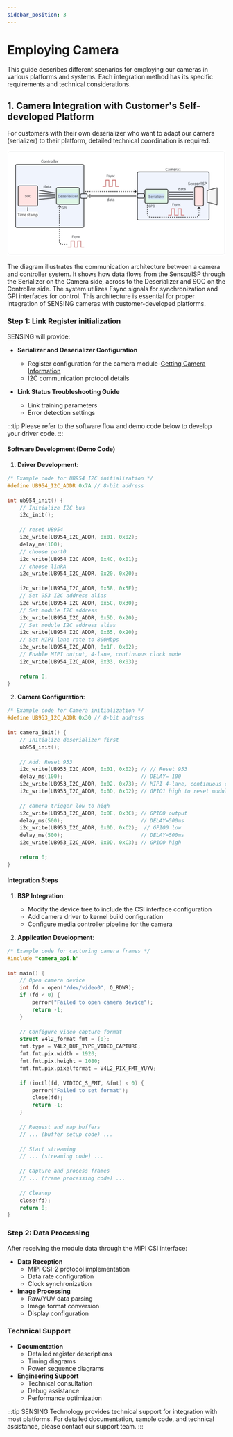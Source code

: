 ```yaml
---
sidebar_position: 3
---
```


# Employing Camera

This guide describes different scenarios for employing our cameras in various platforms and systems. Each integration method has its specific requirements and technical considerations.


## 1. Camera Integration with Customer's Self-developed Platform

For customers with their own deserializer who want to adapt our camera (serializer) to their platform, detailed technical coordination is required.
<div style={{textAlign: 'center'}}>
    <img src="https://raw.githubusercontent.com/1214658495/myWikiFiles/main/Camera/1_1_Serdes_Camera/FPDLINK/FPDLINK_Camera_Fsync.png" alt="SG8A-ORIN-GMSL2-complete" style={{maxWidth: '80%', height:'auto'}} />
</div>

The diagram illustrates the communication architecture between a camera and controller system. It shows how data flows from the Sensor/ISP through the Serializer on the Camera side, across to the Deserializer and SOC on the Controller side. The system utilizes Fsync signals for synchronization and GPI interfaces for control. This architecture is essential for proper integration of SENSING cameras with customer-developed platforms.

### Step 1: Link Register initialization
SENSING will provide:
- **Serializer and Deserializer Configuration**
   - Register configuration for the camera module-[Getting Camera Information](/docs/1_1_Serdes_Camera/GMSL_Camera/Getting_Camera_Information)
   - I2C communication protocol details

- **Link Status Troubleshooting Guide**
  - Link training parameters
  - Error detection settings

:::tip
Please refer to the software flow and demo code below to develop your driver code.
:::
#### Software Development (Demo Code)

1. **Driver Development**:

```c
/* Example code for UB954 I2C initialization */
#define UB954_I2C_ADDR 0x7A // 8-bit address

int ub954_init() {
    // Initialize I2C bus
    i2c_init();
    
    // reset UB954
    i2c_write(UB954_I2C_ADDR, 0x01, 0x02);
    delay_ms(100);
    // choose port0 
    i2c_write(UB954_I2C_ADDR, 0x4C, 0x01);
    // choose linkA
    i2c_write(UB954_I2C_ADDR, 0x20, 0x20);

    i2c_write(UB954_I2C_ADDR, 0x58, 0x5E);
    // Set 953 I2C address alias
    i2c_write(UB954_I2C_ADDR, 0x5C, 0x30);
    // Set module I2C address
    i2c_write(UB954_I2C_ADDR, 0x5D, 0x20);
    // Set module I2C address alias
    i2c_write(UB954_I2C_ADDR, 0x65, 0x20);
    // Set MIPI lane rate to 800Mbps
    i2c_write(UB954_I2C_ADDR, 0x1F, 0x02);
    // Enable MIPI output, 4-lane, continuous clock mode
    i2c_write(UB954_I2C_ADDR, 0x33, 0x03);
    
    return 0;
}
```

2. **Camera Configuration**:

```c
/* Example code for Camera initialization */
#define UB953_I2C_ADDR 0x30 // 8-bit address

int camera_init() {
    // Initialize deserializer first
    ub954_init();

    // Add: Reset 953
    i2c_write(UB953_I2C_ADDR, 0x01, 0x02); // // Reset 953
    delay_ms(100);                         // DELAY= 100
    i2c_write(UB953_I2C_ADDR, 0x02, 0x73); // MIPI 4-lane, continuous clock mode
    i2c_write(UB953_I2C_ADDR, 0x0D, 0xD2); // GPIO1 high to reset module (if available)

    // camera trigger low to high
    i2c_write(UB953_I2C_ADDR, 0x0E, 0x3C); // GPIO0 output
    delay_ms(500);                         // DELAY=500ms
    i2c_write(UB953_I2C_ADDR, 0x0D, 0xC2);  // GPIO0 low
    delay_ms(500);                         // DELAY=500ms
    i2c_write(UB953_I2C_ADDR, 0x0D, 0xC3); // GPIO0 high

    return 0;
}
```

#### Integration Steps

1. **BSP Integration**:
   - Modify the device tree to include the CSI interface configuration
   - Add camera driver to kernel build configuration
   - Configure media controller pipeline for the camera

2. **Application Development**:

```c
/* Example code for capturing camera frames */
#include "camera_api.h"

int main() {
    // Open camera device
    int fd = open("/dev/video0", O_RDWR);
    if (fd < 0) {
        perror("Failed to open camera device");
        return -1;
    }
    
    // Configure video capture format
    struct v4l2_format fmt = {0};
    fmt.type = V4L2_BUF_TYPE_VIDEO_CAPTURE;
    fmt.fmt.pix.width = 1920;
    fmt.fmt.pix.height = 1080;
    fmt.fmt.pix.pixelformat = V4L2_PIX_FMT_YUYV;
    
    if (ioctl(fd, VIDIOC_S_FMT, &fmt) < 0) {
        perror("Failed to set format");
        close(fd);
        return -1;
    }
    
    // Request and map buffers
    // ... (buffer setup code) ...
    
    // Start streaming
    // ... (streaming code) ...
    
    // Capture and process frames
    // ... (frame processing code) ...
    
    // Cleanup
    close(fd);
    return 0;
}
```

### Step 2: Data Processing
After receiving the module data through the MIPI CSI interface:
- **Data Reception**
  - MIPI CSI-2 protocol implementation
  - Data rate configuration
  - Clock synchronization
- **Image Processing**
  - Raw/YUV data parsing
  - Image format conversion
  - Display configuration

### Technical Support
- **Documentation**
  - Detailed register descriptions
  - Timing diagrams
  - Power sequence diagrams
- **Engineering Support**
  - Technical consultation
  - Debug assistance
  - Performance optimization

:::tip
SENSING Technology provides technical support for integration with most platforms. For detailed documentation, sample code, and technical assistance, please contact our support team.
:::

